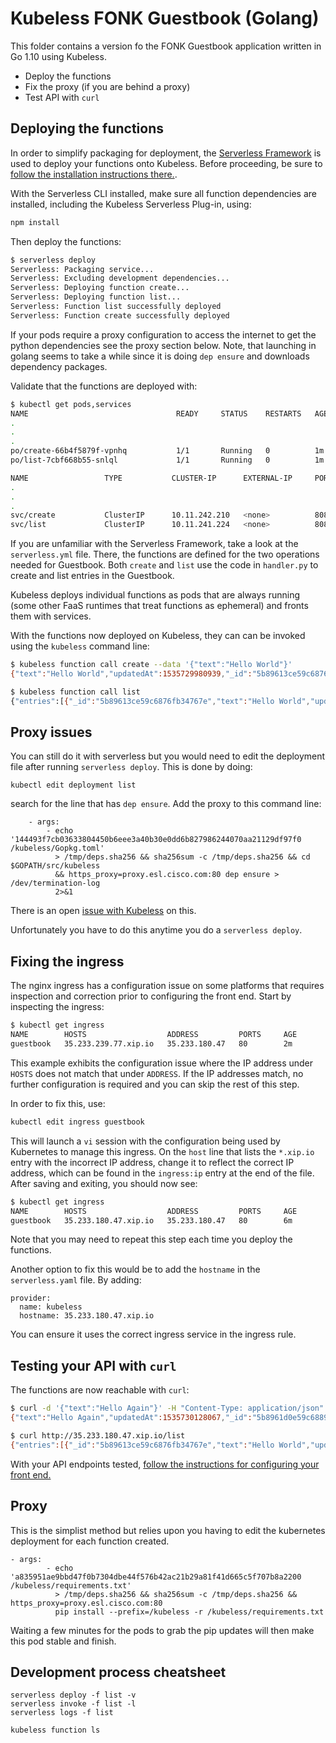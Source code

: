 # Kubeless FONK Guestbook (Golang)

This folder contains a version fo the FONK Guestbook application written in Go 1.10 using Kubeless. 

* Deploy the functions
* Fix the proxy (if you are behind a proxy)
* Test API with `curl`

## Deploying the functions

In order to simplify packaging for deployment, the [Serverless Framework](http://serverless.com) is used to deploy your functions onto Kubeless.  Before proceeding, be sure to [follow the installation instructions there.](https://serverless.com/framework/docs/providers/aws/guide/quick-start/).

With the Serverless CLI installed, make sure all function dependencies are installed, including the Kubeless Serverless Plug-in, using:

```bash
npm install
```

Then deploy the functions:

```bash
$ serverless deploy
Serverless: Packaging service...
Serverless: Excluding development dependencies...
Serverless: Deploying function create...
Serverless: Deploying function list...
Serverless: Function list successfully deployed
Serverless: Function create successfully deployed
```
If your pods require a proxy configuration to access the internet to get the python dependencies see the proxy section below.  Note, that launching in golang seems to take a while since it is doing `dep ensure` and downloads dependency packages. 

Validate that the functions are deployed with:

```bash
$ kubectl get pods,services
NAME                                 READY     STATUS    RESTARTS   AGE
.
.
.
po/create-66b4f5879f-vpnhq           1/1       Running   0          1m
po/list-7cbf668b55-snlql             1/1       Running   0          1m

NAME                 TYPE           CLUSTER-IP      EXTERNAL-IP     PORT(S)          AGE
.
.
.
svc/create           ClusterIP      10.11.242.210   <none>          8080/TCP         1m
svc/list             ClusterIP      10.11.241.224   <none>          8080/TCP         1m

```

If you are unfamiliar with the Serverless Framework, take a look at the `serverless.yml` file.  There, the functions are defined for the two operations needed for Guestbook.  Both `create` and `list` use the code in `handler.py` to create and list entries in the Guestbook.

Kubeless deploys individual functions as pods that are always running (some other FaaS runtimes that treat functions as ephemeral) and fronts them with services.

With the functions now deployed on Kubeless, they can can be invoked using the `kubeless` command line:

```bash
$ kubeless function call create --data '{"text":"Hello World"}'
{"text":"Hello World","updatedAt":1535729980939,"_id":"5b89613ce59c6876fb34767e"}

$ kubeless function call list
{"entries":[{"_id":"5b89613ce59c6876fb34767e","text":"Hello World","updatedAt":1535729980939}]}
```

## Proxy issues

You can still do it with serverless but you would need to edit the deployment file after running `serverless deploy`.  This is done by doing: 

```
kubectl edit deployment list
```

search for the line that has ```dep ensure```.  Add the proxy to this command line: 

```
    - args:
        - echo '144493f7cb03633804450b6eee3a40b30e0dd6b827986244070aa21129df97f0  /kubeless/Gopkg.toml'
          > /tmp/deps.sha256 && sha256sum -c /tmp/deps.sha256 && cd $GOPATH/src/kubeless
          && https_proxy=proxy.esl.cisco.com:80 dep ensure > /dev/termination-log
          2>&1
```

There is an open [issue with Kubeless](https://github.com/kubeless/kubeless/issues/931#issuecomment-433242459) on this. 

Unfortunately you have to do this anytime you do a `serverless deploy`. 




 

## Fixing the ingress
The nginx ingress has a configuration issue on some platforms that requires inspection and correction prior to configuring the front end.  Start by inspecting the ingress:

```bash
$ kubectl get ingress
NAME        HOSTS                  ADDRESS         PORTS     AGE
guestbook   35.233.239.77.xip.io   35.233.180.47   80        2m
```
This example exhibits the configuration issue where the IP address under `HOSTS` does not match that under `ADDRESS`.  If the IP addresses match, no further configuration is required and you can skip the rest of this step.

In order to fix this, use:

```bash
kubectl edit ingress guestbook
```

This will launch a `vi` session with the configuration being used by Kubernetes to manage this ingress.  On the `host` line that lists the `*.xip.io` entry with the incorrect IP address, change it to reflect the correct IP address, which can be found in the `ingress:ip` entry at the end of the file.  After saving and exiting, you should now see:

```bash
$ kubectl get ingress
NAME        HOSTS                  ADDRESS         PORTS     AGE
guestbook   35.233.180.47.xip.io   35.233.180.47   80        6m
```
Note that you may need to repeat this step each time you deploy the functions.

Another option to fix this would be to add the `hostname` in the `serverless.yaml` file.  By adding: 

```
provider:
  name: kubeless
  hostname: 35.233.180.47.xip.io
```
You can ensure it uses the correct ingress service in the ingress rule. 


## Testing your API with `curl`

The functions are now reachable with `curl`:

```bash
$ curl -d '{"text":"Hello Again"}' -H "Content-Type: application/json" -X POST http://35.233.180.47.xip.io/create
{"text":"Hello Again","updatedAt":1535730128067,"_id":"5b8961d0e59c68896034767f"}

$ curl http://35.233.180.47.xip.io/list
{"entries":[{"_id":"5b89613ce59c6876fb34767e","text":"Hello World","updatedAt":1535729980939},{"_id":"5b8961d0e59c68896034767f","text":"Hello Again","updatedAt":1535730128067}]}
```

With your API endpoints tested, [follow the instructions for configuring your front end.](../../../frontend/Readme.md)

## Proxy


This is the simplist method but relies upon you having to edit the kubernetes deployment for each function created.  



```
- args:
        - echo 'a835951ae9bbd47f0b7304dbe44f576b42ac21b29a81f41d665c5f707b8a2200  /kubeless/requirements.txt'
          > /tmp/deps.sha256 && sha256sum -c /tmp/deps.sha256 && https_proxy=proxy.esl.cisco.com:80
          pip install --prefix=/kubeless -r /kubeless/requirements.txt
```
Waiting a few minutes for the pods to grab the pip  updates will then make this pod stable and finish. 

## Development process cheatsheet

```
serverless deploy -f list -v
serverless invoke -f list -l
serverless logs -f list
```

```
kubeless function ls
```
